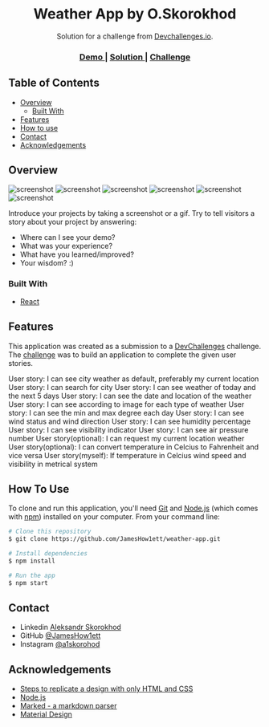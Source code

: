 <!-- Please update value in the {}  -->

<h1 align="center">Weather App by O.Skorokhod</h1>

<div align="center">
   Solution for a challenge from  <a href="http://devchallenges.io" target="_blank">Devchallenges.io</a>.
</div>

<div align="center">
  <h3>
    <a href="https://{your-demo-link.your-domain}">
      Demo
    </a>
    <span> | </span>
    <a href="https://github.com/JamesHow1ett/weather-app.git">
      Solution
    </a>
    <span> | </span>
    <a href="https://devchallenges.io/challenges/mM1UIenRhK808W8qmLWv">
      Challenge
    </a>
  </h3>
</div>

<!-- TABLE OF CONTENTS -->

## Table of Contents

- [Overview](#overview)
  - [Built With](#built-with)
- [Features](#features)
- [How to use](#how-to-use)
- [Contact](#contact)
- [Acknowledgements](#acknowledgements)

<!-- OVERVIEW -->

## Overview

![screenshot](https://raw.githubusercontent.com/JamesHow1ett/weather-app/main/.github/screenshots/fullscreenApp.JPG)
![screenshot](https://raw.githubusercontent.com/JamesHow1ett/weather-app/main/.github/screenshots/fullscreenAppF.JPG)
![screenshot](https://raw.githubusercontent.com/JamesHow1ett/weather-app/main/.github/screenshots/fullscreenAppSearch.JPG)
![screenshot](https://raw.githubusercontent.com/JamesHow1ett/weather-app/main/.github/screenshots/mobilescreenApp.JPG)
![screenshot](https://raw.githubusercontent.com/JamesHow1ett/weather-app/main/.github/screenshots/mobilescreenAppSecond.JPG)
![screenshot](https://raw.githubusercontent.com/JamesHow1ett/weather-app/main/.github/screenshots/mobilescreenAppThird.JPG)

Introduce your projects by taking a screenshot or a gif. Try to tell visitors a story about your project by answering:

- Where can I see your demo?
- What was your experience?
- What have you learned/improved?
- Your wisdom? :)

### Built With

<!-- This section should list any major frameworks that you built your project using. Here are a few examples.-->

- [React](https://reactjs.org/)

## Features

<!-- List the features of your application or follow the template. Don't share the figma file here :) -->

This application was created as a submission to a [DevChallenges](https://devchallenges.io/challenges) challenge. The [challenge](https://devchallenges.io/challenges/mM1UIenRhK808W8qmLWv) was to build an application to complete the given user stories.

  User story: I can see city weather as default, preferably my current location
  User story: I can search for city
  User story: I can see weather of today and the next 5 days
  User story: I can see the date and location of the weather
  User story: I can see according to image for each type of weather
  User story: I can see the min and max degree each day
  User story: I can see wind status and wind direction
  User story: I can see humidity percentage
  User story: I can see visibility indicator
  User story: I can see air pressure number
  User story(optional): I can request my current location weather
  User story(optional): I can convert temperature in Celcius to Fahrenheit and vice versa
  User story(myself): If temperature in Celcius wind speed and visibility in metrical system


## How To Use

<!-- Example: -->

To clone and run this application, you'll need [Git](https://git-scm.com) and [Node.js](https://nodejs.org/en/download/) (which comes with [npm](http://npmjs.com)) installed on your computer. From your command line:

```bash
# Clone this repository
$ git clone https://github.com/JamesHow1ett/weather-app.git

# Install dependencies
$ npm install

# Run the app
$ npm start
```

## Contact

- Linkedin [Aleksandr Skorokhod](https://www.linkedin.com/in/aleksandr-skorokhod-4630871b2/)
- GitHub [@JamesHow1ett](https://github.com/JamesHow1ett)
- Instagram [@a1skorohod](https://instagram.com/a1skorohod)

## Acknowledgements

<!-- This section should list any articles or add-ons/plugins that helps you to complete the project. This is optional but it will help you in the future. For example: -->

- [Steps to replicate a design with only HTML and CSS](https://devchallenges-blogs.web.app/how-to-replicate-design/)
- [Node.js](https://nodejs.org/)
- [Marked - a markdown parser](https://github.com/chjj/marked)
- [Material Design](https://material.io/)
